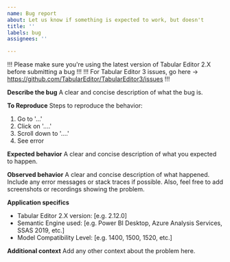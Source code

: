 ```yaml
---
name: Bug report
about: Let us know if something is expected to work, but doesn't
title: ''
labels: bug
assignees: ''

---
```


!!! Please make sure you're using the latest version of Tabular Editor 2.X before submitting a bug !!!
!!! For Tabular Editor 3 issues, go here -> https://github.com/TabularEditor/TabularEditor3/issues !!!

**Describe the bug**
A clear and concise description of what the bug is.

**To Reproduce**
Steps to reproduce the behavior:
1. Go to '...'
2. Click on '....'
3. Scroll down to '....'
4. See error

**Expected behavior**
A clear and concise description of what you expected to happen.

**Observed behavior**
A clear and concise description of what happened. Include any error messages or stack traces if possible. Also, feel free to add screenshots or recordings showing the problem.

**Application specifics**
 - Tabular Editor 2.X version: [e.g. 2.12.0]
 - Semantic Engine used: [e.g. Power BI Desktop, Azure Analysis Services, SSAS 2019, etc.]
 - Model Compatibility Level: [e.g. 1400, 1500, 1520, etc.]

**Additional context**
Add any other context about the problem here.
